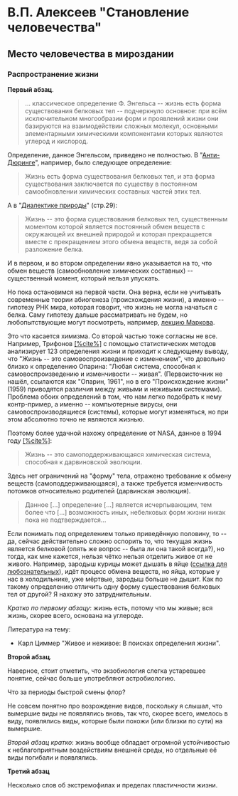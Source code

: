 # В.П. Алексеев "Становление человечества"

## Место человечества в мироздании

### Распространение жизни

**Первый абзац**.

> ... классическое определение Ф. Энгельса -- жизнь есть форма
существования белковых тел -- подчеркнуло основное: при всём 
исключительном многообразии форм и проявлений жизни они 
базируются на взаимодействии сложных молекул, основными 
элементарными химическими компонентами которых являются 
углерод и кислород. 

Определение, данное Энгельсом, приведено не полностью. 
В "[Анти-Дюринге](https://ru.wikisource.org/wiki/%D0%90%D0%BD%D1%82%D0%B8-%D0%94%D1%8E%D1%80%D0%B8%D0%BD%D0%B3_(%D0%AD%D0%BD%D0%B3%D0%B5%D0%BB%D1%8C%D1%81)/8)",
например, было следующее определение:
> Жизнь есть форма существования белковых тел, и эта форма 
существования заключается по существу в постоянном 
самообновлении химических составных частей этих тел.

А в "[Диалектике природы](https://www.marxists.org/russkij/marx/1883/dialectics-nature.pdf)" (стр.29):
> Жизнь -- это форма существования белковых тел, существенным
моментом которой является постоянный обмен веществ с окружающей
их внешней природой и которая прекращается вместе с прекращением 
этого обмена веществ, ведя за собой разложение белка.

И в первом, и во втором определении явно указывается на то,
что обмен веществ (самообновление химических составных) --
существенный момент, который нельзя упускать. 

Но пока остановимся на первой части. Она верна, если не учитывать
современные теории абиогенеза (происхождения жизни), а именно -- 
гипотезу РНК мира, которая говорит, что жизнь не могла начаться с
белка. Саму гипотезу дальше рассматривать не будем, но любопытствующие
могут посмотреть, например, [лекцию Маркова](https://youtu.be/eDIAPzeS_Uc).

Это что касается химизма. Со второй частью тоже согласны не все. 
Например, Трифонов [[%cite%]](https://www.tandfonline.com/doi/epdf/10.1080/073911011010524992?needAccess=true&role=button)
с помощью статистических методов анализирует 123 определения жизни
и приходит к следующему выводу, что "Жизнь -- это самовоспроизведение 
с изменением", что довольно близко к определению Опарина: "Любая 
система, способная к самовоспроизведению и изменчивости -- живая". 
(Первоисточник не нашёл, ссылаются как "Опарин, 1961", но в его 
"Происхождение жизни" (1959) приводятся различия между живыми и 
неживыми системами). Проблема обоих определений в том, что нам 
легко подобрать к нему контр-пример, а именно -- компьютерные вирусы,
они самовоспроизводящиеся (системы), которые могут изменяться, но 
при этом абсолютно точно не являются жизнью. 

Поэтому более удачной нахожу определение от NASA, данное в 1994
году [[%cite%]](https://www.liebertpub.com/doi/10.1089/ast.2010.0524):

> Жизнь -- это самоподдерживающаяся химическая система, способная
к дарвиновской эволюции.

Здесь нет ограничений на "форму" тела, отражено требование к обмену 
веществ (самоподдерживающаяся), а также требуется изменчивость
потомков относительно родителей (дарвинская эволюция).

> Данное [...] определение [...] является исчерпывающим, тем более что
[...] возможность иных, небелковых форм жизни никак пока не 
подтверждается... 

Если понимать под определением только приведённую половину, то --
да, сейчас действительно сложно оспорить то, что текущая жизнь
является белковой (опять же вопрос -- была ли она такой всегда?),
но тогда, как мне кажется, нельзя чётко нельзя отделить живое от
не живого. Например, зародыш курицы может дышать в яйце ([ссылка для любознательных](https://www.techinsider.ru/editorial/595633-kak-dyshit-cyplenok-vnutri-yayca/)),
идёт процесс обмена веществ, но яйца, которые у нас в холодильнике,
уже мёртвые, зародыш больше не дышит. Как по такому определению 
отличить одну форму существования белковых тел от другой? Я 
нахожу это затруднительным. 

*Кратко по первому абзацу*: жизнь есть, потому что мы живые; 
вся жизнь, скорее всего, основана на углероде.   

<div class="lit">
Литература на тему: 

* Карл Циммер "Живое и неживое: В поисках определения жизни".
</div>

**Второй абзац**.

Наверное, стоит отметить, что экзобиология слегка устаревшее 
понятие, сейчас больше употребляют астробиологию. 

<div class="question">Что за периоды быстрой смены флор?</div>

Не совсем понятно про возрождение видов, поскольку я слышал,
что вымершие виды не появлялись вновь, так что, скорее всего,
имелось в виду, появлялись виды, которые были похожи (или 
близки по сути) на вымершие.

*Второй абзац кратко*: жизнь вообще обладает огромной 
устойчивостью к неблагоприятным воздействиям внешней среды,
но отдельные её виды погибали и появлялись. 

**Третий абзац**

Несколько слов об экстремофилах и пределах пластичности 
жизни. 